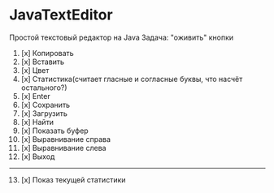 # JavaTextEditor
Простой текстовый редактор на Java
Задача: "оживить" кнопки
1. [x] Копировать 
2. [x] Вставить
3. [x] Цвет
4. [x] Статистика(считает гласные и согласные буквы, что насчёт остального?)
5. [x]  Enter
6. [x] Сохранить
7. [x] Загрузить 
8. [x] Найти
9. [x] Показать буфер
10. [x] Выравнивание справа
11. [x] Выравнивание слева
12. [x] Выход
-----
13. [x] Показ текущей  статистики  
